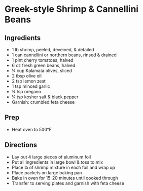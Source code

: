 # Greek-style Shrimp & Cannellini Beans

## Ingredients

- 1 lb shrimp, peeled, deveined, & detailed
- 1 can cannellini or northern beans, rinsed & drained
- 1 pint cherry tomatoes, halved
- 6 oz fresh green beans, halved
- ¼ cup Kalamata olives, sliced
- 2 tbsp olive oil
- 2 tsp lemon zest
- 1 tsp minced garlic
- ¼ tsp oregano
- ¼ tsp kosher salt & black pepper
- Garnish: crumbled feta cheese

## Prep

- Heat oven to 500°F

## Directions

- Lay out 4 large pieces of aluminum foil
- Put all ingredients in large bowl & toss to mix
- Place ¼ of shrimp mixture in each foil and wrap up
- Place packets on large baking pan
- Bake in oven for 15-20 minutes until cooked through
- Transfer to serving plates and garnish with feta cheese
